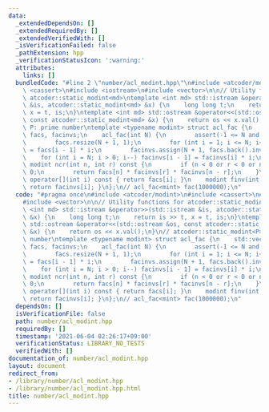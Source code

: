 ```yaml
---
data:
  _extendedDependsOn: []
  _extendedRequiredBy: []
  _extendedVerifiedWith: []
  _isVerificationFailed: false
  _pathExtension: hpp
  _verificationStatusIcon: ':warning:'
  attributes:
    links: []
  bundledCode: "#line 2 \"number/acl_modint.hpp\"\n#include <atcoder/modint>\n#include\
    \ <cassert>\n#include <iostream>\n#include <vector>\n\n// Utility functions for\
    \ atcoder::static_modint<md>\ntemplate <int md> std::istream &operator>>(std::istream\
    \ &is, atcoder::static_modint<md> &x) {\n    long long t;\n    return is >> t,\
    \ x = t, is;\n}\ntemplate <int md> std::ostream &operator<<(std::ostream &os,\
    \ const atcoder::static_modint<md> &x) {\n    return os << x.val();\n}\n// atcoder::static_modint<P>,\
    \ P: prime number\ntemplate <typename modint> struct acl_fac {\n    std::vector<modint>\
    \ facs, facinvs;\n    acl_fac(int N) {\n        assert(-1 <= N and N < modint::mod());\n\
    \        facs.resize(N + 1, 1);\n        for (int i = 1; i <= N; i++) facs[i]\
    \ = facs[i - 1] * i;\n        facinvs.assign(N + 1, facs.back().inv());\n    \
    \    for (int i = N; i > 0; i--) facinvs[i - 1] = facinvs[i] * i;\n    }\n   \
    \ modint ncr(int n, int r) const {\n        if (n < 0 or r < 0 or n < r) return\
    \ 0;\n        return facs[n] * facinvs[r] * facinvs[n - r];\n    }\n    modint\
    \ operator[](int i) const { return facs[i]; }\n    modint finv(int i) const {\
    \ return facinvs[i]; }\n};\n// acl_fac<mint> fac(1000000);\n"
  code: "#pragma once\n#include <atcoder/modint>\n#include <cassert>\n#include <iostream>\n\
    #include <vector>\n\n// Utility functions for atcoder::static_modint<md>\ntemplate\
    \ <int md> std::istream &operator>>(std::istream &is, atcoder::static_modint<md>\
    \ &x) {\n    long long t;\n    return is >> t, x = t, is;\n}\ntemplate <int md>\
    \ std::ostream &operator<<(std::ostream &os, const atcoder::static_modint<md>\
    \ &x) {\n    return os << x.val();\n}\n// atcoder::static_modint<P>, P: prime\
    \ number\ntemplate <typename modint> struct acl_fac {\n    std::vector<modint>\
    \ facs, facinvs;\n    acl_fac(int N) {\n        assert(-1 <= N and N < modint::mod());\n\
    \        facs.resize(N + 1, 1);\n        for (int i = 1; i <= N; i++) facs[i]\
    \ = facs[i - 1] * i;\n        facinvs.assign(N + 1, facs.back().inv());\n    \
    \    for (int i = N; i > 0; i--) facinvs[i - 1] = facinvs[i] * i;\n    }\n   \
    \ modint ncr(int n, int r) const {\n        if (n < 0 or r < 0 or n < r) return\
    \ 0;\n        return facs[n] * facinvs[r] * facinvs[n - r];\n    }\n    modint\
    \ operator[](int i) const { return facs[i]; }\n    modint finv(int i) const {\
    \ return facinvs[i]; }\n};\n// acl_fac<mint> fac(1000000);\n"
  dependsOn: []
  isVerificationFile: false
  path: number/acl_modint.hpp
  requiredBy: []
  timestamp: '2021-06-04 02:26:17+09:00'
  verificationStatus: LIBRARY_NO_TESTS
  verifiedWith: []
documentation_of: number/acl_modint.hpp
layout: document
redirect_from:
- /library/number/acl_modint.hpp
- /library/number/acl_modint.hpp.html
title: number/acl_modint.hpp
---
```

